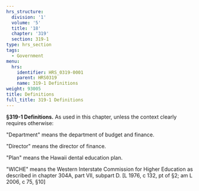 ```yaml
---
hrs_structure:
  division: '1'
  volume: '5'
  title: '18'
  chapter: '319'
  section: 319-1
type: hrs_section
tags:
  - Government
menu:
  hrs:
    identifier: HRS_0319-0001
    parent: HRS0319
    name: 319-1 Definitions
weight: 93005
title: Definitions
full_title: 319-1 Definitions
---
```

**§319-1 Definitions.** As used in this chapter, unless the context clearly requires otherwise:

"Department" means the department of budget and finance.

"Director" means the director of finance.

"Plan" means the Hawaii dental education plan.

"WICHE" means the Western Interstate Commission for Higher Education as described in chapter 304A, part VII, subpart D. [L 1976, c 132, pt of §2; am L 2006, c 75, §10]